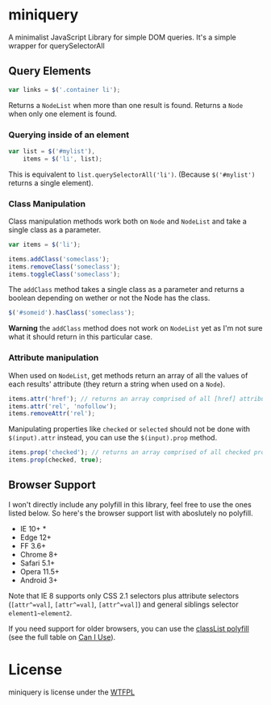 # miniquery
A minimalist JavaScript Library for simple DOM queries. It's a simple wrapper for querySelectorAll

## Query Elements
```js
var links = $('.container li');
```

Returns a `NodeList` when more than one result is found. Returns a `Node` when only one element is found.

### Querying inside of an element
```js
var list = $('#mylist'),
    items = $('li', list);
```

This is equivalent to `list.querySelectorAll('li')`. (Because `$('#mylist')` returns a single element).

### Class Manipulation
Class manipulation methods work both on `Node` and `NodeList` and take a single class as a parameter.
```js
var items = $('li');

items.addClass('someclass');
items.removeClass('someclass');
items.toggleClass('someclass');
```

The `addClass` method takes a single class as a parameter and returns a boolean depending on wether or not the Node has the class.
```js
$('#someid').hasClass('someclass');
```

**Warning** the `addClass` method does not work on `NodeList` yet as I'm not sure what it should return in this particular case.

### Attribute manipulation
When used on `NodeList`, get methods return an array of all the values of each results' attribute (they return a string when used on a `Node`).
```js
items.attr('href'); // returns an array comprised of all [href] attributes
items.attr('rel', 'nofollow');
items.removeAttr('rel');
```
Manipulating properties like `checked` or `selected` should not be done with `$(input).attr` instead, you can use the `$(input).prop` method.
```js
items.prop('checked'); // returns an array comprised of all checked properties
items.prop(checked, true);
```

## Browser Support
I won't directly include any polyfill in this library, feel free to use the ones listed below. So here's the browser support list with aboslutely no polyfill.
* IE 10+ *
* Edge 12+
* FF 3.6+
* Chrome 8+
* Safari 5.1+
* Opera 11.5+
* Android 3+

Note that IE 8 supports only CSS 2.1 selectors plus attribute selectors (`[attr^=val]`, `[attr^=val]`, `[attr^=val]`) and general siblings selector `element1~element2`.

If you need support for older browsers, you can use the [classList polyfill](https://github.com/eligrey/classList.js) (see the full table on [Can I Use](http://caniuse.com/#feat=classlist)).

# License
miniquery is license under the [WTFPL](http://www.wtfpl.net/about/ "Do What The Fuck You Want To Public License")
